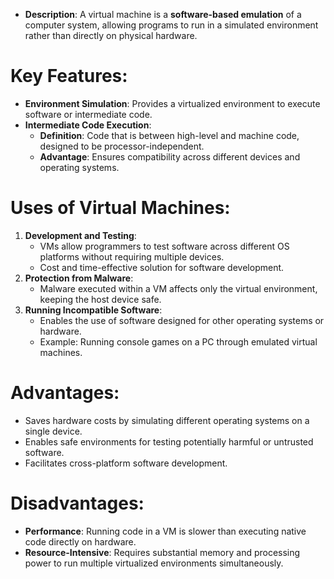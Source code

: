 - **Description**: A virtual machine is a **software-based emulation** of a computer system, allowing programs to run in a simulated environment rather than directly on physical hardware.
# Key Features:
- **Environment Simulation**: Provides a virtualized environment to execute software or intermediate code.
- **Intermediate Code Execution**:
    - **Definition**: Code that is between high-level and machine code, designed to be processor-independent.
    - **Advantage**: Ensures compatibility across different devices and operating systems.
# Uses of Virtual Machines:
1. **Development and Testing**:
    - VMs allow programmers to test software across different OS platforms without requiring multiple devices.
    - Cost and time-effective solution for software development.
2. **Protection from Malware**:
    - Malware executed within a VM affects only the virtual environment, keeping the host device safe.
3. **Running Incompatible Software**:
    - Enables the use of software designed for other operating systems or hardware.
    - Example: Running console games on a PC through emulated virtual machines.
# Advantages:
- Saves hardware costs by simulating different operating systems on a single device.
- Enables safe environments for testing potentially harmful or untrusted software.
- Facilitates cross-platform software development.
# Disadvantages:
- **Performance**: Running code in a VM is slower than executing native code directly on hardware.
- **Resource-Intensive**: Requires substantial memory and processing power to run multiple virtualized environments simultaneously.